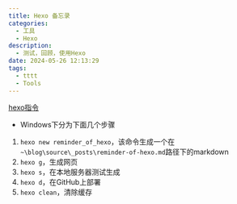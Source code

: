 ```yaml
---
title: Hexo 备忘录
categories: 
  - 工具
  - Hexo
description: 
  - 测试，回顾，使用Hexo
date: 2024-05-26 12:13:29
tags: 
  - tttt
  - Tools
---
```



[hexo指令](https://hexo.io/zh-cn/docs/commands?ivk_sa=1024320u)


- Windows下分为下面几个步骤

1. `hexo new reminder_of_hexo`，该命令生成一个在`~\blog\source\_posts\reminder-of-hexo.md`路径下的markdown
2. `hexo g`，生成网页
3. `hexo s`，在本地服务器测试生成
4. `hexo d`，在GitHub上部署
5. `hexo clean`，清除缓存
